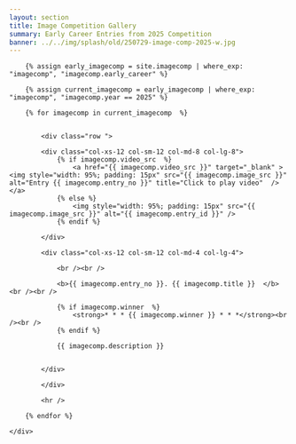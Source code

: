 ```yaml
---
layout: section
title: Image Competition Gallery
summary: Early Career Entries from 2025 Competition
banner: ../../img/splash/old/250729-image-comp-2025-w.jpg
---
```



<section id="service">
	<div class="container">
	
	    {% assign early_imagecomp = site.imagecomp | where_exp: "imagecomp", "imagecomp.early_career" %}
	
		{% assign current_imagecomp = early_imagecomp | where_exp: "imagecomp", "imagecomp.year == 2025" %}
	
	    {% for imagecomp in current_imagecomp  %}
		
	
			<div class="row ">	
		
			<div class="col-xs-12 col-sm-12 col-md-8 col-lg-8">
				{% if imagecomp.video_src  %}
					<a href="{{ imagecomp.video_src }}" target="_blank" ><img style="width: 95%; padding: 15px" src="{{ imagecomp.image_src }}" alt="Entry {{ imagecomp.entry_no }}" title="Click to play video"  /></a>
				{% else %}
					<img style="width: 95%; padding: 15px" src="{{ imagecomp.image_src }}" alt="{{ imagecomp.entry_id }}" />
				{% endif %}
				
			</div>
				
			<div class="col-xs-12 col-sm-12 col-md-4 col-lg-4">
	        
				<br /><br />
		  
				<b>{{ imagecomp.entry_no }}. {{ imagecomp.title }}  </b><br /><br />
					 
				{% if imagecomp.winner  %}
					<strong>* * * {{ imagecomp.winner }} * * *</strong><br /><br />
				{% endif %}
<!--	
				<i><strong>{{ imagecomp.name }}, {{ imagecomp.institution }}</strong></i><br /><br /> 
-->	
				{{ imagecomp.description }}
	 
	
			</div>
				
			</div>	
				
			<hr />
				
		{% endfor %}
		
	</div>
</section>
